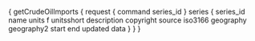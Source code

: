 {
  getCrudeOilImports {
    request {
      command
      series_id
    }
    series {
      series_id
      name
      units
      f
      unitsshort
      description
      copyright
      source
      iso3166
      geography
      geography2
      start
      end
      updated
      data
    }
  }
}